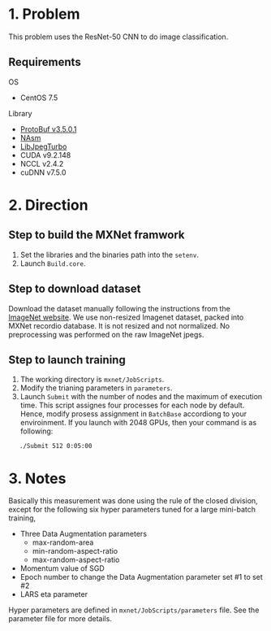 # 1. Problem

This problem uses the ResNet-50 CNN to do image classification.

## Requirements
OS
* CentOS 7.5

Library
* [ProtoBuf v3.5.0.1](https://github.com/protocolbuffers/protobuf/releases/tag/v3.5.0.1)
* [NAsm](http://www.nasm.us/pub/nasm/releasebuilds/2.13.03/nasm-2.13.03.tar.xz)
* [LibJpegTurbo](https://github.com/libjpeg-turbo/libjpeg-turbo/releases/tag/1.5.3)
* CUDA v9.2.148
* NCCL v2.4.2
* cuDNN v7.5.0

# 2. Direction
## Step to build the MXNet framwork
1. Set the libraries and the binaries path into the `setenv`.
2. Launch `Build.core`.

## Step to download dataset

Download the dataset manually following the instructions from the [ImageNet website](http://image-net.org/download). We use non-resized Imagenet dataset, packed into MXNet recordio database. It is not resized and not normalized. No preprocessing was performed on the raw ImageNet jpegs.

## Step to launch training
1. The working directory is `mxnet/JobScripts`.
2. Modify the trianing parameters in `parameters`.
3. Launch `Submit` with the number of nodes and the maximum of execution time. This script assignes four processes for each node by default. Hence, modify prosess assignment in `BatchBase` accordiong to your enviroinment. If you launch with 2048 GPUs, then your command is as following:
```
   ./Submit 512 0:05:00
```
# 3. Notes

Basically this measurement was done using the rule of the closed division, except for the following six hyper parameters tuned for a large mini-batch training,

- Three Data Augmentation parameters
    - max-random-area
    - min-random-aspect-ratio
    - max-random-aspect-ratio
- Momentum value of SGD
- Epoch number to change the Data Augmentation parameter set #1 to set #2
- LARS eta parameter

Hyper parameters are defined in `mxnet/JobScripts/parameters` file.
See the parameter file for more details.
